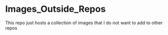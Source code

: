 # Images_Outside_Repos
This repo just hosts a collection of images that I do not want to add to other repos
